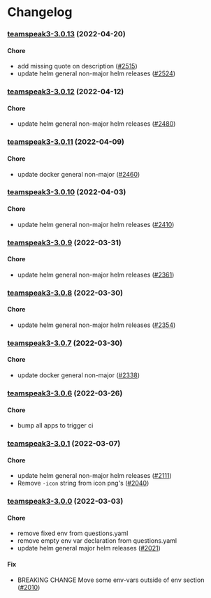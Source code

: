 # Changelog<br>


<a name="teamspeak3-3.0.13"></a>
### [teamspeak3-3.0.13](https://github.com/truecharts/apps/compare/teamspeak3-3.0.12...teamspeak3-3.0.13) (2022-04-20)

#### Chore

* add missing quote on description ([#2515](https://github.com/truecharts/apps/issues/2515))
* update helm general non-major helm releases ([#2524](https://github.com/truecharts/apps/issues/2524))



<a name="teamspeak3-3.0.12"></a>
### [teamspeak3-3.0.12](https://github.com/truecharts/apps/compare/teamspeak3-3.0.11...teamspeak3-3.0.12) (2022-04-12)

#### Chore

* update helm general non-major helm releases ([#2480](https://github.com/truecharts/apps/issues/2480))



<a name="teamspeak3-3.0.11"></a>
### [teamspeak3-3.0.11](https://github.com/truecharts/apps/compare/teamspeak3-3.0.10...teamspeak3-3.0.11) (2022-04-09)

#### Chore

* update docker general non-major ([#2460](https://github.com/truecharts/apps/issues/2460))



<a name="teamspeak3-3.0.10"></a>
### [teamspeak3-3.0.10](https://github.com/truecharts/apps/compare/teamspeak3-3.0.9...teamspeak3-3.0.10) (2022-04-03)

#### Chore

* update helm general non-major helm releases ([#2410](https://github.com/truecharts/apps/issues/2410))



<a name="teamspeak3-3.0.9"></a>
### [teamspeak3-3.0.9](https://github.com/truecharts/apps/compare/teamspeak3-3.0.8...teamspeak3-3.0.9) (2022-03-31)

#### Chore

* update helm general non-major helm releases ([#2361](https://github.com/truecharts/apps/issues/2361))



<a name="teamspeak3-3.0.8"></a>
### [teamspeak3-3.0.8](https://github.com/truecharts/apps/compare/teamspeak3-3.0.7...teamspeak3-3.0.8) (2022-03-30)

#### Chore

* update helm general non-major helm releases ([#2354](https://github.com/truecharts/apps/issues/2354))



<a name="teamspeak3-3.0.7"></a>
### [teamspeak3-3.0.7](https://github.com/truecharts/apps/compare/teamspeak3-3.0.6...teamspeak3-3.0.7) (2022-03-30)

#### Chore

* update docker general non-major ([#2338](https://github.com/truecharts/apps/issues/2338))



<a name="teamspeak3-3.0.6"></a>
### [teamspeak3-3.0.6](https://github.com/truecharts/apps/compare/teamspeak3-3.0.5...teamspeak3-3.0.6) (2022-03-26)

#### Chore

* bump all apps to trigger ci



<a name="teamspeak3-3.0.1"></a>
### [teamspeak3-3.0.1](https://github.com/truecharts/apps/compare/teamspeak3-3.0.0...teamspeak3-3.0.1) (2022-03-07)

#### Chore

* update helm general non-major helm releases ([#2111](https://github.com/truecharts/apps/issues/2111))
* Remove `-icon` string from icon png's ([#2040](https://github.com/truecharts/apps/issues/2040))



<a name="teamspeak3-3.0.0"></a>
### [teamspeak3-3.0.0](https://github.com/truecharts/apps/compare/teamspeak3-2.0.42...teamspeak3-3.0.0) (2022-03-03)

#### Chore

* remove fixed env from questions.yaml
* remove empty env var declaration from questions.yaml
* update helm general major helm releases ([#2021](https://github.com/truecharts/apps/issues/2021))

#### Fix

* BREAKING CHANGE Move some env-vars outside of env section ([#2010](https://github.com/truecharts/apps/issues/2010))

